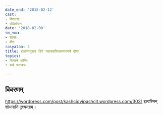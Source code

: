 ```yaml
---
date_end: '2018-02-12'
cast:
- विश्वासः
- रविलोचनः
date: '2018-02-08'
रसः_भावः:
- शान्तः
- वीरः
rasyataa: 4
title: ब्राह्मणानुसारं दिने नक्षत्रप्राप्तिसमयगणने दोषाः
topics:
- चिन्तने भ्रान्तिः
- वादे पराजयः

---
```


## विवरणम्
https://wordpress.com/post/kashcidvipashcit.wordpress.com/3031 इत्यस्मिन् शोधनानि दृश्यन्ताम्।

